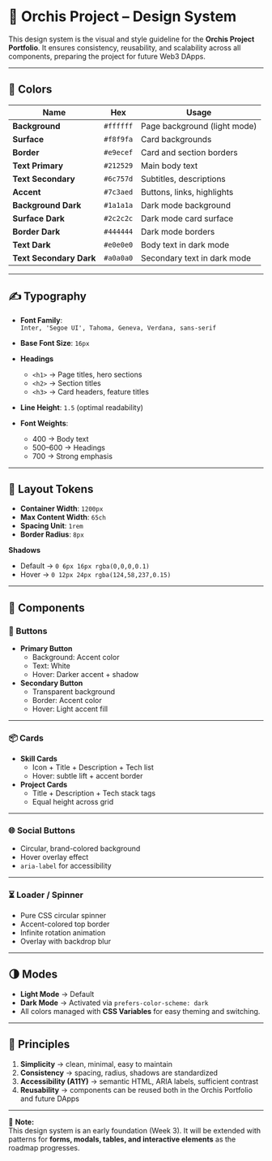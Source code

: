 # 🎨 Orchis Project – Design System

This design system is the visual and style guideline for the **Orchis Project Portfolio**. It ensures consistency, reusability, and scalability across all components, preparing the project for future Web3 DApps.

---

## 🌈 Colors

| Name                    | Hex       | Usage                        |
| ----------------------- | --------- | ---------------------------- |
| **Background**          | `#ffffff` | Page background (light mode) |
| **Surface**             | `#f8f9fa` | Card backgrounds             |
| **Border**              | `#e9ecef` | Card and section borders     |
| **Text Primary**        | `#212529` | Main body text               |
| **Text Secondary**      | `#6c757d` | Subtitles, descriptions      |
| **Accent**              | `#7c3aed` | Buttons, links, highlights   |
| **Background Dark**     | `#1a1a1a` | Dark mode background         |
| **Surface Dark**        | `#2c2c2c` | Dark mode card surface       |
| **Border Dark**         | `#444444` | Dark mode borders            |
| **Text Dark**           | `#e0e0e0` | Body text in dark mode       |
| **Text Secondary Dark** | `#a0a0a0` | Secondary text in dark mode  |

---

## ✍️ Typography

- **Font Family**:  
  `Inter, 'Segoe UI', Tahoma, Geneva, Verdana, sans-serif`

- **Base Font Size**: `16px`

- **Headings**
  - `<h1>` → Page titles, hero sections
  - `<h2>` → Section titles
  - `<h3>` → Card headers, feature titles

- **Line Height**: `1.5` (optimal readability)
- **Font Weights**:
  - 400 → Body text
  - 500–600 → Headings
  - 700 → Strong emphasis

---

## 📐 Layout Tokens

- **Container Width**: `1200px`
- **Max Content Width**: `65ch`
- **Spacing Unit**: `1rem`
- **Border Radius**: `8px`

**Shadows**

- Default → `0 6px 16px rgba(0,0,0,0.1)`
- Hover → `0 12px 24px rgba(124,58,237,0.15)`

---

## 🧩 Components

### 🔘 Buttons

- **Primary Button**
  - Background: Accent color
  - Text: White
  - Hover: Darker accent + shadow
- **Secondary Button**
  - Transparent background
  - Border: Accent color
  - Hover: Light accent fill

---

### 📦 Cards

- **Skill Cards**
  - Icon + Title + Description + Tech list
  - Hover: subtle lift + accent border
- **Project Cards**
  - Title + Description + Tech stack tags
  - Equal height across grid

---

### 🌐 Social Buttons

- Circular, brand-colored background
- Hover overlay effect
- `aria-label` for accessibility

---

### ⏳ Loader / Spinner

- Pure CSS circular spinner
- Accent-colored top border
- Infinite rotation animation
- Overlay with backdrop blur

---

## 🌗 Modes

- **Light Mode** → Default
- **Dark Mode** → Activated via `prefers-color-scheme: dark`
- All colors managed with **CSS Variables** for easy theming and switching.

---

## 🔑 Principles

1. **Simplicity** → clean, minimal, easy to maintain
2. **Consistency** → spacing, radius, shadows are standardized
3. **Accessibility (A11Y)** → semantic HTML, ARIA labels, sufficient contrast
4. **Reusability** → components can be reused both in the Orchis Portfolio and future DApps

---

📌 **Note:**  
This design system is an early foundation (Week 3). It will be extended with patterns for **forms, modals, tables, and interactive elements** as the roadmap progresses.
